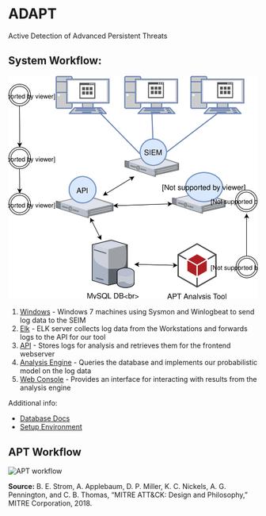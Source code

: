# ADAPT
Active Detection of Advanced Persistent Threats

## System Workflow:
![System Workflow](Documentation/screenshots/apt-tool-diagram.svg)

1. [Windows](Windows/) -  Windows 7 machines using Sysmon and Winlogbeat to send log data to the SEIM
2. [Elk](elk/) - ELK server collects log data from the Workstations and forwards logs to the API for our tool
3. [API](db/) - Stores logs for analysis and retrieves them for the frontend webserver
4. [Analysis Engine](db/) - Queries the database and implements our probabilistic model on the log data
5. [Web Console](adapt-frontend/) -  Provides an interface for interacting with results from the analysis engine

Additional info:
- [Database Docs](/Documentation/db_docs.md)
- [Setup Environment](Setup-Environment/)


## APT Workflow

![APT workflow](Documentation/screenshots/APT_Diagram.svg)

 **Source:** B. E. Strom, A. Applebaum, D. P. Miller, K. C. Nickels, A. G. Pennington, and C. B. Thomas, “MITRE ATT&CK: Design and Philosophy,” MITRE Corporation, 2018.
